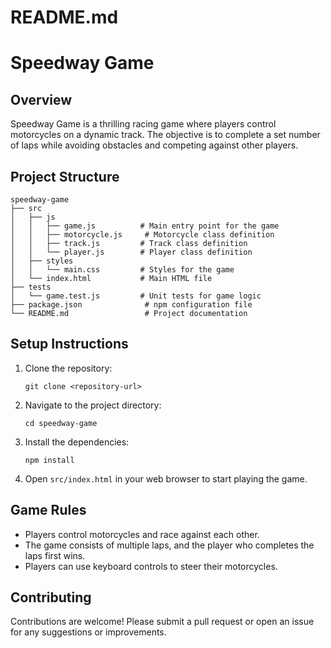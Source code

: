 # README.md

# Speedway Game

## Overview
Speedway Game is a thrilling racing game where players control motorcycles on a dynamic track. The objective is to complete a set number of laps while avoiding obstacles and competing against other players.

## Project Structure
```
speedway-game
├── src
│   ├── js
│   │   ├── game.js          # Main entry point for the game
│   │   ├── motorcycle.js     # Motorcycle class definition
│   │   ├── track.js         # Track class definition
│   │   └── player.js        # Player class definition
│   ├── styles
│   │   └── main.css         # Styles for the game
│   └── index.html           # Main HTML file
├── tests
│   └── game.test.js         # Unit tests for game logic
├── package.json              # npm configuration file
└── README.md                 # Project documentation
```

## Setup Instructions
1. Clone the repository:
   ```
   git clone <repository-url>
   ```
2. Navigate to the project directory:
   ```
   cd speedway-game
   ```
3. Install the dependencies:
   ```
   npm install
   ```
4. Open `src/index.html` in your web browser to start playing the game.

## Game Rules
- Players control motorcycles and race against each other.
- The game consists of multiple laps, and the player who completes the laps first wins.
- Players can use keyboard controls to steer their motorcycles.

## Contributing
Contributions are welcome! Please submit a pull request or open an issue for any suggestions or improvements.